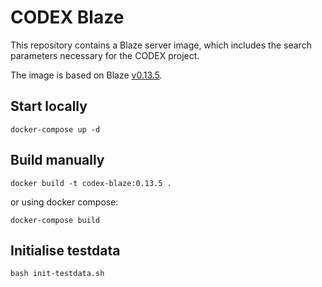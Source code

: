 # CODEX Blaze

This repository contains a Blaze server image, which includes the search parameters necessary for the CODEX project.

The image is based on Blaze [v0.13.5](https://github.com/samply/blaze/releases/tag/v0.13.5).

## Start locally

`docker-compose up -d`

## Build manually

`docker build -t codex-blaze:0.13.5 .`

or using docker compose:

`docker-compose build`

## Initialise testdata

`bash init-testdata.sh`
